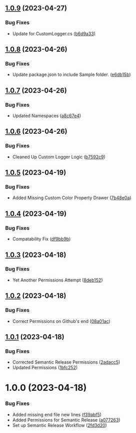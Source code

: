 ## [1.0.9](https://github.com/arbitrarynotion/com.ianritter.unityscriptingtools/compare/v1.0.8...v1.0.9) (2023-04-27)


### Bug Fixes

* Update for CustomLogger.cs ([b6d9a33](https://github.com/arbitrarynotion/com.ianritter.unityscriptingtools/commit/b6d9a33ee0434426d85ef0551e417356d5c5f4b1))

## [1.0.8](https://github.com/arbitrarynotion/com.ianritter.unityscriptingtools/compare/v1.0.7...v1.0.8) (2023-04-26)


### Bug Fixes

* Update package.json to include Sample folder. ([e6db15b](https://github.com/arbitrarynotion/com.ianritter.unityscriptingtools/commit/e6db15bc5c469781cd9d5fa24b97ce5c04818aad))

## [1.0.7](https://github.com/arbitrarynotion/com.ianritter.unityscriptingtools/compare/v1.0.6...v1.0.7) (2023-04-26)


### Bug Fixes

* Updated Namespaces ([a8c67e4](https://github.com/arbitrarynotion/com.ianritter.unityscriptingtools/commit/a8c67e46575fbf3fef39a46e9bba928cae0b998a))

## [1.0.6](https://github.com/arbitrarynotion/com.ianritter.unityscriptingtools/compare/v1.0.5...v1.0.6) (2023-04-26)


### Bug Fixes

* Cleaned Up Custom Logger Logic ([b7592c9](https://github.com/arbitrarynotion/com.ianritter.unityscriptingtools/commit/b7592c9f3c1493038fae0a06cdb0bf76928f17c0))

## [1.0.5](https://github.com/arbitrarynotion/com.ianritter.unityscriptingtools/compare/v1.0.4...v1.0.5) (2023-04-19)


### Bug Fixes

* Added Missing Custom Color Property Drawer ([7b48e0a](https://github.com/arbitrarynotion/com.ianritter.unityscriptingtools/commit/7b48e0ac7071fc18e5e14fc41d5c0c0d0ffa0008))

## [1.0.4](https://github.com/arbitrarynotion/com.ianritter.unityscriptingtools/compare/v1.0.3...v1.0.4) (2023-04-19)


### Bug Fixes

* Compatability Fix ([df9bb9b](https://github.com/arbitrarynotion/com.ianritter.unityscriptingtools/commit/df9bb9bcec174e2670815c90bbd3f95161cd168b))

## [1.0.3](https://github.com/arbitrarynotion/com.ianritter.unityscriptingtools/compare/v1.0.2...v1.0.3) (2023-04-18)


### Bug Fixes

* Yet Another Permissions Attempt ([8deb152](https://github.com/arbitrarynotion/com.ianritter.unityscriptingtools/commit/8deb1524b052f88d213e4dd79c655944f260588a))

## [1.0.2](https://github.com/arbitrarynotion/com.ianritter.unityscriptingtools/compare/v1.0.1...v1.0.2) (2023-04-18)


### Bug Fixes

* Correct Permissions on Github's end ([08a01ac](https://github.com/arbitrarynotion/com.ianritter.unityscriptingtools/commit/08a01ac8b35964a25bcaeee70ff5e512ec54592c))

## [1.0.1](https://github.com/arbitrarynotion/com.ianritter.unityscriptingtools/compare/v1.0.0...v1.0.1) (2023-04-18)


### Bug Fixes

* Corrected Semantic Release Permissions ([2adacc5](https://github.com/arbitrarynotion/com.ianritter.unityscriptingtools/commit/2adacc52a11c7160f35bed4b376e628d8d75d3ac))
* Updated Permissions ([1bfc252](https://github.com/arbitrarynotion/com.ianritter.unityscriptingtools/commit/1bfc25244b153fb0e06f2c45d11a4c66ce0a73a7))

# 1.0.0 (2023-04-18)


### Bug Fixes

* Added missing end file new lines ([f39abf5](https://github.com/arbitrarynotion/com.ianritter.unityscriptingtools/commit/f39abf5b3c28ce2e557ff6d339db900b6e4349d4))
* Added Permissions for Semantic Release ([a077263](https://github.com/arbitrarynotion/com.ianritter.unityscriptingtools/commit/a077263143369fb9daea38b805a2644bdbee6fe7))
* Set up Semantic Release Workflow ([2fd3d20](https://github.com/arbitrarynotion/com.ianritter.unityscriptingtools/commit/2fd3d20ae1891735105e786c99c22e7d077090be))
